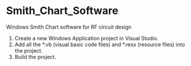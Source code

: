 # Smith_Chart_Software
Windows Smith Chart software for RF circuit design
1. Create a new Windows Application project in Visual Studio.
2. Add all the *.vb (visual basic code files) and *.resx (resource files) into the project.
3. Build the project.

